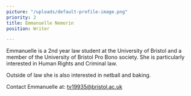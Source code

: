 ```yaml
---
picture: "/uploads/default-profile-image.png"
priority: 2
title: Emmanuelle Nemorin
position: Writer

---
```

Emmanuelle is a 2nd year law student at the University of Bristol and a member of the University of Bristol Pro Bono society. She is particularly interested in Human Rights and Criminal law.

Outside of law she is also interested in netball and baking.

Contact Emmanuelle at: [tv19935@bristol.ac.uk](mailto:tv19935@bristol.ac.uk)
